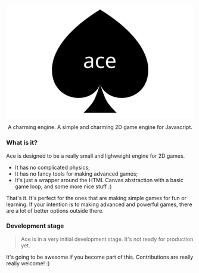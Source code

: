 <p align="center">
  <a href="./docs/ace.svg"><img src="./docs/ace.svg" alt="Ace" width="800"></a>
</p>

<p align="center">
  A charming engine. A simple and charming 2D game engine for Javascript.
</p>

### What is it?

Ace is designed to be a really small and lighweight engine for 2D games.

- It has no complicated physics;
- It has no fancy tools for making advanced games;
- It's just a wrapper around the HTML Canvas abstraction with a basic game loop; and some more nice stuff :)

That's it. It's perfect for the ones that are making simple games for fun or learning. If your intention is to making advanced and powerful games, there are a lot of better options outside there.

### Development stage

> Ace is in a very initial development stage. It's not ready for production yet.

It's going to be awesome if you become part of this. Contributions are really really welcome! :)
